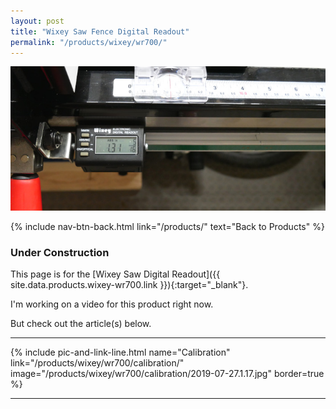 ```yaml
---
layout: post
title: "Wixey Saw Fence Digital Readout"
permalink: "/products/wixey/wr700/"
---
```

![](/products/Wixey/wr700/2019-07-27.1.01.jpg)

{% include nav-btn-back.html link="/products/" text="Back to Products" %}

### Under Construction 

This page is for the [Wixey Saw Digital Readout]({{ site.data.products.wixey-wr700.link }}){:target="_blank"}.

I'm working on a video for this product right now.

But check out the article(s) below.

<p></p>

<hr class="hr-thick">

<p></p>

{% include pic-and-link-line.html
  name="Calibration"
  link="/products/wixey/wr700/calibration/"
  image="/products/wixey/wr700/calibration/2019-07-27.1.17.jpg"
  border=true %}

<p></p>

<hr class="hr-thick">

<p></p>
